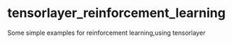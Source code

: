 # tensorlayer_reinforcement_learning
Some simple examples for reinforcement learning,using tensorlayer
